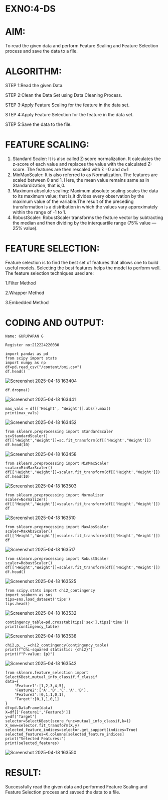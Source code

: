 # EXNO:4-DS
# AIM:
To read the given data and perform Feature Scaling and Feature Selection process and save the
data to a file.

# ALGORITHM:
STEP 1:Read the given Data.

STEP 2:Clean the Data Set using Data Cleaning Process.

STEP 3:Apply Feature Scaling for the feature in the data set.

STEP 4:Apply Feature Selection for the feature in the data set.

STEP 5:Save the data to the file.

# FEATURE SCALING:
1. Standard Scaler: It is also called Z-score normalization. It calculates the z-score of each value and replaces the value with the calculated Z-score. The features are then rescaled with x̄ =0 and σ=1
2. MinMaxScaler: It is also referred to as Normalization. The features are scaled between 0 and 1. Here, the mean value remains same as in Standardization, that is,0.
3. Maximum absolute scaling: Maximum absolute scaling scales the data to its maximum value; that is,it divides every observation by the maximum value of the variable.The result of the preceding transformation is a distribution in which the values vary approximately within the range of -1 to 1.
4. RobustScaler: RobustScaler transforms the feature vector by subtracting the median and then dividing by the interquartile range (75% value — 25% value).

# FEATURE SELECTION:
Feature selection is to find the best set of features that allows one to build useful models. Selecting the best features helps the model to perform well.
The feature selection techniques used are:

1.Filter Method

2.Wrapper Method

3.Embedded Method

# CODING AND OUTPUT:
~~~
Name: GURUPARAN G

Register no:212224220030
~~~

```
import pandas as pd
from scipy import stats
import numpy as np
df=pd.read_csv("/content/bmi.csv")
df.head()
```
![Screenshot 2025-04-18 163404](https://github.com/user-attachments/assets/9cd6916b-e75d-4741-9917-f488f977ec1f)
```
df.dropna()
```
![Screenshot 2025-04-18 163441](https://github.com/user-attachments/assets/d7b28fdd-8c9c-4800-b775-14c9d90c3011)
```
max_vals = df[['Height', 'Weight']].abs().max()
print(max_vals)
```
![Screenshot 2025-04-18 163452](https://github.com/user-attachments/assets/8e16182d-3e58-4d77-9388-1d89f5e84066)
```
from sklearn.preprocessing import StandardScaler
sc=StandardScaler()
df[['Height','Weight']]=sc.fit_transform(df[['Height','Weight']])
df.head(10)
```
![Screenshot 2025-04-18 163458](https://github.com/user-attachments/assets/e60ae8bb-e5d5-46ad-9a2c-01868cfd1b0d)
```
from sklearn.preprocessing import MinMaxScaler
scalar=MinMaxScaler()
df[['Height','Weight']]=scalar.fit_transform(df[['Height','Weight']])
df.head(10)
```
![Screenshot 2025-04-18 163503](https://github.com/user-attachments/assets/ee3e1ba3-d3ae-40f3-95c5-c79ebd2f2002)
```
from sklearn.preprocessing import Normalizer
scaler=Normalizer()
df[['Height','Weight']]=scaler.fit_transform(df[['Height','Weight']])
df
```
![Screenshot 2025-04-18 163510](https://github.com/user-attachments/assets/38e8be0c-4d24-4488-8dc3-998cd32ce6a7)
```
from sklearn.preprocessing import MaxAbsScaler
scaler=MaxAbsScaler()
df[['Height','Weight']]=scaler.fit_transform(df[['Height','Weight']])
df
```
![Screenshot 2025-04-18 163517](https://github.com/user-attachments/assets/1aabc487-df88-4d97-9783-8a88292f6d0d)
```
from sklearn.preprocessing import RobustScaler
scaler=RobustScaler()
df[['Height','Weight']]=scaler.fit_transform(df[['Height','Weight']])
df.head()
```
![Screenshot 2025-04-18 163525](https://github.com/user-attachments/assets/66a888df-8759-4e41-a02a-40a33f812458)
```
from scipy.stats import chi2_contingency
import seaborn as sns
tips=sns.load_dataset('tips')
tips.head()
```
![Screenshot 2025-04-18 163532](https://github.com/user-attachments/assets/15bfbabe-3822-4009-86ce-c42bc6acf6cb)
```
contingency_table=pd.crosstab(tips['sex'],tips['time'])
print(contingency_table)
```
![Screenshot 2025-04-18 163538](https://github.com/user-attachments/assets/6386462d-eaf9-487f-a2b6-653292a89343)
```
chi2,p,_,_=chi2_contingency(contingency_table)
print(f"Chi-squared statistic: {chi2}")
print(f"P-value: {p}")
```
![Screenshot 2025-04-18 163542](https://github.com/user-attachments/assets/41c5d831-fced-4809-9d8e-719156fde396)
```
from sklearn.feature_selection import SelectKBest,mutual_info_classif,f_classif
data={
    'Feature1':[1,2,3,4,5],
    'Feature2':['A','B','C','A','B'],
    'Feature3':[0,1,1,0,1],
    'Target':[0,1,1,0,1]
}
df=pd.DataFrame(data)
X=df[['Feature1','Feature3']]
y=df['Target']
selector=SelectKBest(score_func=mutual_info_classif,k=1)
X_new=selector.fit_transform(X,y)
selected_feature_indices=selector.get_support(indices=True)
selected_features=X.columns[selected_feature_indices]
print("Selected Features:")
print(selected_features)
```
![Screenshot 2025-04-18 163550](https://github.com/user-attachments/assets/2b15edc7-590e-4d02-b516-b373c090cb6b)

# RESULT:

Successfully read the given data and performed Feature Scaling and Feature Selection process and saveed the
data to a file.

